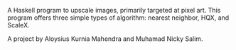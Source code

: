 A Haskell program to upscale images, primarily targeted at pixel art. This program offers three simple types of algorithm: nearest neighbor, HQX, and ScaleX.

A project by Aloysius Kurnia Mahendra and Muhamad Nicky Salim.